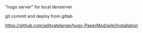 "hugo server" for local devserver

git commit and deploy from gitlab

https://github.com/adityatelange/hugo-PaperMod/wiki/Installation